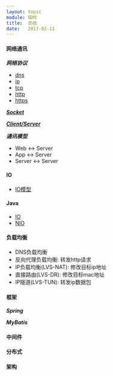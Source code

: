 ```yaml
---
layout: topic
module: 临时
title:  总结
date:   2017-02-11
---
```


#### 网络通讯

***网络协议***

* [dns](/topic/network/dns.html)
* [ip](/topic/network/ip.html)
* [tcp](/topic/network/tcp.html)
* [http](/topic/network/http.html)
* [https](/topic/network/https.html)

***[Socket](/topic/linux/socket.html)***

***[Client/Server](/topic/network/client-server.html)***

***通讯模型***

* Web <-> Server
* App <-> Server
* Server <-> Server

#### IO

* [IO模型](/topic/linux/io-model.html)

#### Java

* [IO](/topic/java/io.html)
* [NIO](/topic/java/nio.html)

#### 负载均衡

* DNS负载均衡
* 反向代理负载均衡: 转发http请求
* IP负载均衡(LVS-NAT): 修改目标ip地址
* 直接路由(LVS-DR): 修改目标mac地址
* IP隧道(LVS-TUN): 转发ip数据包

#### 框架

***Spring***

***MyBatis***

#### 中间件

#### 分布式

#### 架构
